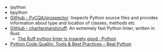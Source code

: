 - ipython
- bpython
- [GitHub - PyCQA/prospector](https://github.com/PyCQA/prospector): Inspects Python source files and provides information about type and location of classes, methods etc
- [GitHub - charliermarsh/ruff](https://github.com/charliermarsh/ruff): An extremely fast Python linter, written in Rust.
	- [The Ruff python linter is insanely good : Python](https://www.reddit.com/r/Python/comments/11syxd0/the_ruff_python_linter_is_insanely_good/)
- [Python Code Quality: Tools & Best Practices – Real Python](https://realpython.com/python-code-quality/)